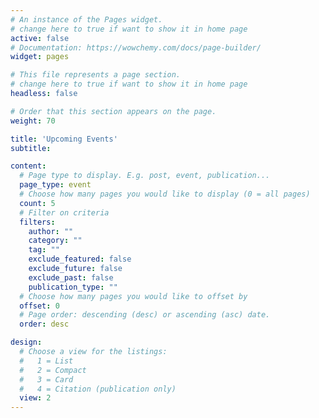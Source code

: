```yaml
---
# An instance of the Pages widget.
# change here to true if want to show it in home page
active: false
# Documentation: https://wowchemy.com/docs/page-builder/
widget: pages

# This file represents a page section.
# change here to true if want to show it in home page
headless: false

# Order that this section appears on the page.
weight: 70

title: 'Upcoming Events'
subtitle:

content:
  # Page type to display. E.g. post, event, publication...
  page_type: event
  # Choose how many pages you would like to display (0 = all pages)
  count: 5
  # Filter on criteria
  filters:
    author: ""
    category: ""
    tag: ""
    exclude_featured: false
    exclude_future: false
    exclude_past: false
    publication_type: ""
  # Choose how many pages you would like to offset by
  offset: 0
  # Page order: descending (desc) or ascending (asc) date.
  order: desc

design:
  # Choose a view for the listings:
  #   1 = List
  #   2 = Compact
  #   3 = Card
  #   4 = Citation (publication only)
  view: 2
---
```


